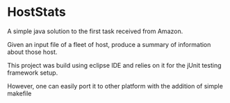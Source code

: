 # HostStats
A simple java solution to the first task received from Amazon.

Given an input file of a fleet of host, produce a summary of information about those host.

This project was build using eclipse IDE and relies on it for the jUnit testing framework setup.

However, one can easily port it to other platform with the addition of simple makefile
